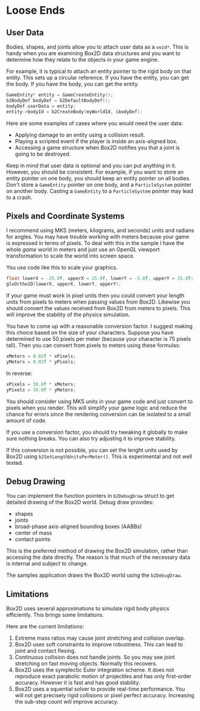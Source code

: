 # Loose Ends

## User Data
Bodies, shapes, and joints allow you to attach user data
as a `void*`. This is handy when you are examining Box2D data
structures and you want to determine how they relate to the objects in
your game engine.

For example, it is typical to attach an entity pointer to the rigid body
on that entity. This sets up a circular reference. If you have the entity,
you can get the body. If you have the body, you can get the entity.

```c
GameEntity* entity = GameCreateEntity();
b2BodyDef bodyDef = b2DefaultBodyDef();
bodyDef.userData = entity;
entity->bodyId = b2CreateBody(myWorldId, &bodyDef);
```

Here are some examples of cases where you would need the user data:
-   Applying damage to an entity using a collision result.
-   Playing a scripted event if the player is inside an axis-aligned box.
-   Accessing a game structure when Box2D notifies you that a joint is
    going to be destroyed.

Keep in mind that user data is optional and you can put anything in it.
However, you should be consistent. For example, if you want to store an
entity pointer on one body, you should keep an entity pointer on all
bodies. Don't store a `GameEntity` pointer on one body, and a `ParticleSystem`
pointer on another body. Casting a `GameEntity` to a `ParticleSystem` pointer
may lead to a crash.

## Pixels and Coordinate Systems
I recommend using MKS (meters, kilograms, and seconds) units and
radians for angles. You may have trouble working with meters because
your game is expressed in terms of pixels. To deal with this in the
sample I have the whole *game* world in meters and just use an OpenGL
viewport transformation to scale the world into screen space.

You use code like this to scale your graphics.

```c
float lowerX = -25.0f, upperX = 25.0f, lowerY = -5.0f, upperY = 25.0f;
gluOrtho2D(lowerX, upperX, lowerY, upperY);
```

If your game must work in pixel units then you could convert your
length units from pixels to meters when passing values from Box2D.
Likewise you should convert the values received from Box2D from meters
to pixels. This will improve the stability of the physics simulation.

You have to come up with a reasonable conversion factor. I suggest
making this choice based on the size of your characters. Suppose you
have determined to use 50 pixels per meter (because your character is 75
pixels tall). Then you can convert from pixels to meters using these
formulas:

```cpp
xMeters = 0.02f * xPixels;
yMeters = 0.02f * yPixels;
```

In reverse:

```cpp
xPixels = 50.0f * xMeters;
yPixels = 50.0f * yMeters;
```

You should consider using MKS units in your game code and just convert
to pixels when you render. This will simplify your game logic and reduce
the chance for errors since the rendering conversion can be isolated to
a small amount of code.

If you use a conversion factor, you should try tweaking it globally to
make sure nothing breaks. You can also try adjusting it to improve
stability.

If this conversion is not possible, you can set the lenght units used
by Box2D using `b2SetLengthUnitsPerMeter()`. This is experimental and not
well tested.

## Debug Drawing
You can implement the function pointers in `b2DebugDraw` struct to get detailed
drawing of the Box2D world. Debug draw provides:
- shapes
- joints
- broad-phase axis-aligned bounding boxes (AABBs)
- center of mass
- contact points

This is the preferred method of drawing the Box2D simulation, rather
than accessing the data directly. The reason is that much of the
necessary data is internal and subject to change.

The samples application draws the Box2D world using the `b2DebugDraw`.

## Limitations
Box2D uses several approximations to simulate rigid body physics
efficiently. This brings some limitations.

Here are the current limitations:
1. Extreme mass ratios may cause joint stretching and collision overlap.
2. Box2D uses soft constraints to improve robustness. This can lead to joint and contact flexing.
3. Continuous collision does not handle joints. So you may see joint stretching on fast moving objects. Normally this recovers.
4. Box2D uses the symplectic Euler integration scheme. It does not reproduce exact parabolic motion of projectiles and has only first-order accuracy. However it is fast and has good stability.
5. Box2D uses a squential solver to provide real-time performance. You will not get precisely rigid collisions or pixel perfect accuracy. Increasing the sub-step count will improve accuracy.
